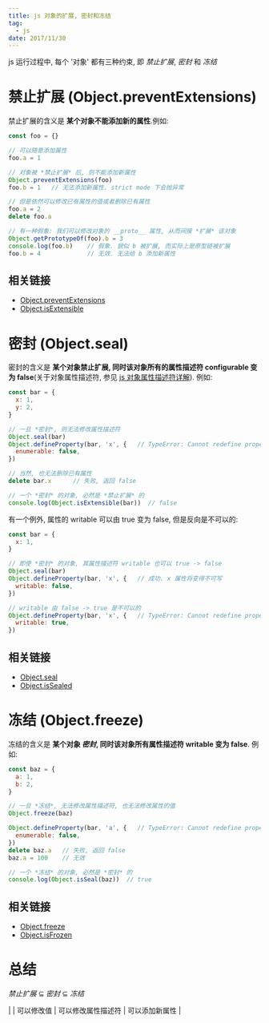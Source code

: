 ```yaml
---
title: js 对象的扩展, 密封和冻结
tag:
  - js
date: 2017/11/30
---
```


js 运行过程中, 每个 '对象' 都有三种约束, 即 *禁止扩展*, *密封* 和 *冻结*

# 禁止扩展 (Object.preventExtensions)
禁止扩展的含义是 **某个对象不能添加新的属性**.例如:
```js
const foo = {}

// 可以随意添加属性
foo.a = 1  

// 对象被 *禁止扩展* 后, 则不能添加新属性
Object.preventExtensions(foo)
foo.b = 1   // 无法添加新属性. strict mode 下会抛异常

// 但是依然可以修改已有属性的值或者删除已有属性
foo.a = 2
delete foo.a

// 有一种假象: 我们可以修改对象的 __proto__ 属性, 从而间接 *扩展* 该对象
Object.getPrototypeOf(foo).b = 3
console.log(foo.b)    // 假象. 貌似 b 被扩展, 而实际上是原型链被扩展
foo.b = 4             // 无效. 无法给 b 添加新属性
```

## 相关链接
* [Object.preventExtensions](https://developer.mozilla.org/zh-CN/docs/Web/JavaScript/Reference/Global_Objects/Object/preventExtensions)
* [Object.isExtensible](https://developer.mozilla.org/zh-CN/docs/Web/JavaScript/Reference/Global_Objects/Object/isExtensible)

# 密封 (Object.seal)
密封的含义是 **某个对象禁止扩展, 同时该对象所有的属性描述符 configurable 变为 false**(关于对象属性描述符, 参见 [js 对象属性描述符详解](http://js.walfud.com/js-%E5%AF%B9%E8%B1%A1%E5%B1%9E%E6%80%A7%E6%8F%8F%E8%BF%B0%E7%AC%A6%E8%AF%A6%E8%A7%A3/)). 例如:
```js
const bar = {
  x: 1,
  y: 2,
}

// 一旦 *密封*, 则无法修改属性描述符
Object.seal(bar)
Object.defineProperty(bar, 'x', {   // TypeError: Cannot redefine property: x
  enumerable: false,
})

// 当然, 也无法删除已有属性
delete bar.x      // 失败, 返回 false

// 一个 *密封* 的对象, 必然是 *禁止扩展* 的
console.log(Object.isExtensible(bar))  // false
```

有一个例外, 属性的 writable 可以由 true 变为 false, 但是反向是不可以的:
```js
const bar = {
  x: 1,
}

// 即使 *密封* 的对象, 其属性描述符 writable 也可以 true -> false 
Object.seal(bar)
Object.defineProperty(bar, 'x', {   // 成功. x 属性将变得不可写
  writable: false,
})

// writable 由 false -> true 是不可以的
Object.defineProperty(bar, 'x', {   // TypeError: Cannot redefine property: x
  writable: true,
})
```

## 相关链接
* [Object.seal](https://developer.mozilla.org/zh-CN/docs/Web/JavaScript/Reference/Global_Objects/Object/seal)
* [Object.isSealed](https://developer.mozilla.org/zh-CN/docs/Web/JavaScript/Reference/Global_Objects/Object/isSealed)


# 冻结 (Object.freeze)
冻结的含义是 **某个对象 *密封*, 同时该对象所有属性描述符 writable 变为 false**. 例如:
```js
const baz = {
  a: 1,
  b: 2,
}

// 一旦 *冻结*, 无法修改属性描述符, 也无法修改属性的值
Object.freeze(baz)

Object.defineProperty(bar, 'a', {   // TypeError: Cannot redefine property: a
  enumerable: false,
})
delete baz.a   // 失败, 返回 false
baz.a = 100    // 无效

// 一个 *冻结* 的对象, 必然是 *密封* 的
console.log(Object.isSeal(baz))  // true
```

## 相关链接
* [Object.freeze](https://developer.mozilla.org/zh-CN/docs/Web/JavaScript/Reference/Global_Objects/Object/freeze)
* [Object.isFrozen](https://developer.mozilla.org/zh-CN/docs/Web/JavaScript/Reference/Global_Objects/Object/isFrozen)

# 总结
*禁止扩展* ⊆ *密封* ⊆ *冻结*

| | 可以修改值 | 可以修改属性描述符 | 可以添加新属性 |